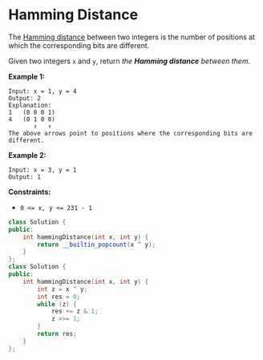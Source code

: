 # Hamming Distance

The [Hamming distance](https://en.wikipedia.org/wiki/Hamming_distance) between two integers is the number of positions at which the corresponding bits are different.

Given two integers `x` and `y`, return *the **Hamming distance** between them*.

 

**Example 1:**

```
Input: x = 1, y = 4
Output: 2
Explanation:
1   (0 0 0 1)
4   (0 1 0 0)
       ↑   ↑
The above arrows point to positions where the corresponding bits are different.
```

**Example 2:**

```
Input: x = 3, y = 1
Output: 1
```

 

**Constraints:**

- `0 <= x, y <= 231 - 1`

```c++
class Solution {
public:
    int hammingDistance(int x, int y) {
        return __builtin_popcount(x ^ y);
    }
};
class Solution {
public:
    int hammingDistance(int x, int y) {
        int z = x ^ y;
        int res = 0;
        while (z) {
            res += z & 1;
            z >>= 1;
        }
        return res;
    }
};
```

